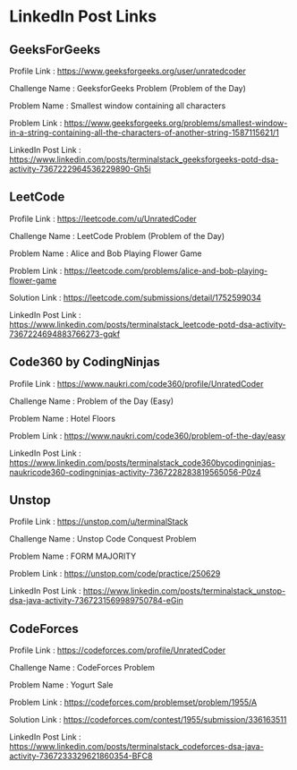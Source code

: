# LinkedIn Post Links

## GeeksForGeeks

Profile Link : https://www.geeksforgeeks.org/user/unratedcoder

Challenge Name : GeeksforGeeks Problem (Problem of the Day)

Problem Name : Smallest window containing all characters

Problem Link : https://www.geeksforgeeks.org/problems/smallest-window-in-a-string-containing-all-the-characters-of-another-string-1587115621/1

LinkedIn Post Link : https://www.linkedin.com/posts/terminalstack_geeksforgeeks-potd-dsa-activity-7367222964536229890-Gh5i

## LeetCode

Profile Link : https://leetcode.com/u/UnratedCoder

Challenge Name : LeetCode Problem (Problem of the Day)

Problem Name : Alice and Bob Playing Flower Game

Problem Link : https://leetcode.com/problems/alice-and-bob-playing-flower-game

Solution Link : https://leetcode.com/submissions/detail/1752599034

LinkedIn Post Link : https://www.linkedin.com/posts/terminalstack_leetcode-potd-dsa-activity-7367224694883766273-gqkf

## Code360 by CodingNinjas

Profile Link : https://www.naukri.com/code360/profile/UnratedCoder

Challenge Name : Problem of the Day (Easy)

Problem Name : Hotel Floors

Problem Link : https://www.naukri.com/code360/problem-of-the-day/easy

LinkedIn Post Link : https://www.linkedin.com/posts/terminalstack_code360bycodingninjas-naukricode360-codingninjas-activity-7367228283819565056-P0z4

## Unstop

Profile Link : https://unstop.com/u/terminalStack

Challenge Name : Unstop Code Conquest Problem

Problem Name : FORM MAJORITY

Problem Link : https://unstop.com/code/practice/250629

LinkedIn Post Link : https://www.linkedin.com/posts/terminalstack_unstop-dsa-java-activity-7367231569989750784-eGin

## CodeForces

Profile Link : https://codeforces.com/profile/UnratedCoder

Challenge Name : CodeForces Problem

Problem Name : Yogurt Sale

Problem Link : https://codeforces.com/problemset/problem/1955/A

Solution Link : https://codeforces.com/contest/1955/submission/336163511

LinkedIn Post Link : https://www.linkedin.com/posts/terminalstack_codeforces-dsa-java-activity-7367233329621860354-BFC8
